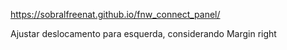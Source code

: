 https://sobralfreenat.github.io/fnw_connect_panel/

Ajustar deslocamento para esquerda, considerando Margin right